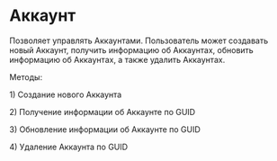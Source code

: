 # Аккаунт

Позволяет управлять Аккаунтами. Пользователь может создавать новый Аккаунт, получить информацию об Аккаунтах, обновить информацию об Аккаунтах, а также удалить Аккаунтах.

Методы:

1\) Создание нового Аккаунта

2\) Получение информации об Аккаунте по GUID

3\) Обновление информации об Аккаунте по GUID

4\) Удаление Аккаунта по GUID
